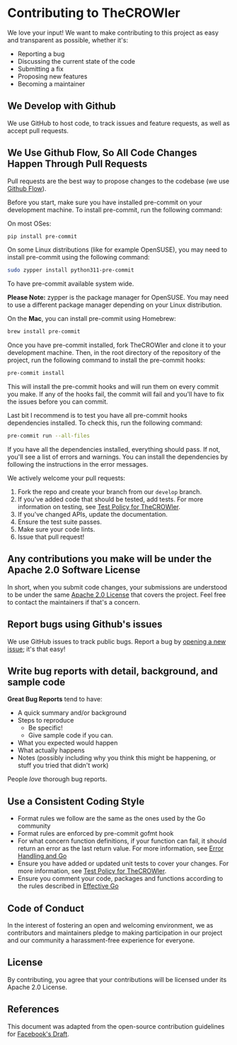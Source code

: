 
# Contributing to TheCROWler

We love your input! We want to make contributing to this project as easy and
transparent as possible, whether it's:

- Reporting a bug
- Discussing the current state of the code
- Submitting a fix
- Proposing new features
- Becoming a maintainer

## We Develop with Github

We use GitHub to host code, to track issues and feature requests, as well as
accept pull requests.

## We Use Github Flow, So All Code Changes Happen Through Pull Requests

Pull requests are the best way to propose changes to the codebase (we use
[Github Flow](https://guides.github.com/introduction/flow/index.html)).

Before you start, make sure you have installed pre-commit on your development
machine. To install pre-commit, run the following command:

On most OSes:

```bash
pip install pre-commit
```

On some Linux distributions (like for example OpenSUSE), you may need to
install pre-commit using the following command:

```bash
sudo zypper install python311-pre-commit
```

To have pre-commit available system wide.

**Please Note:** zypper is the package manager for OpenSUSE. You may need to
use a different package manager depending on your Linux distribution.

On the **Mac**, you can install pre-commit using Homebrew:

```bash
brew install pre-commit
```

Once you have pre-commit installed, fork TheCROWler and clone it to your
development machine. Then, in the root directory of the repository of the
project, run the following command to install the pre-commit hooks:

```bash
pre-commit install
```

This will install the pre-commit hooks and will run them on every commit you
make. If any of the hooks fail, the commit will fail and you'll have to fix
the issues before you can commit.

Last bit I recommend is to test you have all pre-commit hooks dependencies
installed. To check this, run the following command:

```bash
pre-commit run --all-files
```

If you have all the dependencies installed, everything should pass. If not,
you'll see a list of errors and warnings. You can install the dependencies
by following the instructions in the error messages.

We actively welcome your pull requests:

1. Fork the repo and create your branch from our `develop` branch.
2. If you've added code that should be tested, add tests. For more information
on testing, see [Test Policy for TheCROWler](doc/test_policy.md).
3. If you've changed APIs, update the documentation.
4. Ensure the test suite passes.
5. Make sure your code lints.
6. Issue that pull request!

## Any contributions you make will be under the Apache 2.0 Software License

In short, when you submit code changes, your submissions are understood to be
under the same [Apache 2.0 License](http://www.apache.org/licenses/LICENSE-2.0)
that covers the project. Feel free to contact the maintainers if that's a
concern.

## Report bugs using Github's issues

We use GitHub issues to track public bugs. Report a bug by
[opening a new issue](https://github.com/yourusername/TheCROWler/issues);
it's that easy!

## Write bug reports with detail, background, and sample code

**Great Bug Reports** tend to have:

- A quick summary and/or background
- Steps to reproduce
  - Be specific!
  - Give sample code if you can.
- What you expected would happen
- What actually happens
- Notes (possibly including why you think this might be happening, or stuff
you tried that didn't work)

People *love* thorough bug reports.

## Use a Consistent Coding Style

- Format rules we follow are the same as the ones used by the Go community
- Format rules are enforced by pre-commit gofmt hook
- For what concern function definitions, if your function can fail, it should
return an error as the last return value. For more information, see
[Error Handling and Go](https://blog.golang.org/error-handling-and-go)
- Ensure you have added or updated unit tests to cover your changes. For more
information, see [Test Policy for TheCROWler](doc/test_policy.md).
- Ensure you comment your code, packages and functions according to the rules
described in [Effective Go](https://golang.org/doc/effective_go.html#commentary)

## Code of Conduct

In the interest of fostering an open and welcoming environment, we as
contributors and maintainers pledge to making participation in our project and
 our community a harassment-free experience for everyone.

## License

By contributing, you agree that your contributions will be licensed under its
 Apache 2.0 License.

## References

This document was adapted from the open-source contribution guidelines for
[Facebook's Draft](https://github.com/facebook/draft-js/blob/master/CONTRIBUTING.md).
